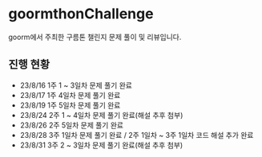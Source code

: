 # goormthonChallenge
goorm에서 주최한 구름톤 챌린지 문제 풀이 및 리뷰입니다.

## 진행 현황
- 23/8/16 1주 1 ~ 3일차 문제 풀기 완료
- 23/8/17 1주 4일차 문제 풀기 완료
- 23/8/19 1주 5일차 문제 풀기 완료
- 23/8/24 2주 1 ~ 4일차 문제 풀기 완료(해설 추후 첨부)
- 23/8/26 2주 5일차 문제 풀기 완료
- 23/8/28 3주 1일차 문제 풀기 완료 / 2주 1일차 ~ 3주 1일차 코드 해설 추가 완료
- 23/8/31 3주 2 ~ 3일차 문제 풀기 완료(해설 추후 첨부)